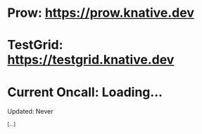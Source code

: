 # Prow: <https://prow.knative.dev>

# TestGrid: <https://testgrid.knative.dev>

# Current Oncall: Loading...

<p id="updated">Updated: Never</p>
<p><sub id="data-source">[...]</sub></p>

<script>
var oncallSource = 'https://storage.googleapis.com/knative-infra-oncall/oncall.json';
var req = new XMLHttpRequest();
req.open('GET', oncallSource);
req.onload = function(resp) {
        var data = req.response;
        var oncall = JSON.parse(data).Oncall;
        var keys = Object.keys(oncall).sort();
        // currently we have just one rotation (tools-infra)
        var rotation = keys[0];
        var person = oncall[rotation];
        var html = 'nobody';
        if (person) {
                html = 'Current Oncall: <a target="_parent" href="https://github.com/' + person + '">';
                html += '<img style="vertical-align:middle;margin:0px;padding:0" width="32" height="32" src="https://github.com/' + person + '.png?size=32" align="middle">';
                html += '  ' + person + '</a>';
        }
        document.getElementById('current-oncall-loading').innerHTML = html;
        document.getElementById('updated').innerHTML = 'Updated: ' + req.getResponseHeader('date');
        document.getElementById('data-source').innerHTML = '<a href="' + oncallSource + '">[data source]</a>';
}
req.send();
</script>
